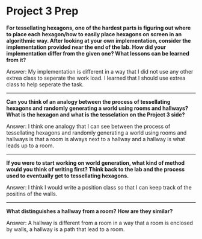# Project 3 Prep

**For tessellating hexagons, one of the hardest parts is figuring out where to place each hexagon/how to easily place hexagons on screen in an algorithmic way.
After looking at your own implementation, consider the implementation provided near the end of the lab.
How did your implementation differ from the given one? What lessons can be learned from it?**

Answer: My implementation is different in a way that I did not use 
any other extrea class to seperate the work load. I learned
that I should use extrea class to help seperate the task.

-----

**Can you think of an analogy between the process of tessellating hexagons and randomly generating a world using rooms and hallways?
What is the hexagon and what is the tesselation on the Project 3 side?**

Answer: I think one analogy that I can see between the process of tessellating hexagons 
and randomly generating a world using rooms and hallways is that a room is always next to a hallway
and a hallway is what leads up to a room. 

-----
**If you were to start working on world generation, what kind of method would you think of writing first? 
Think back to the lab and the process used to eventually get to tessellating hexagons.**

Answer: I think I would write a position class so that I can keep track of the positins of the walls.

-----
**What distinguishes a hallway from a room? How are they similar?**

Answer: A hallway is different from a room in a way that a room
is enclosed by walls, a hallway is a path that lead to a room.

